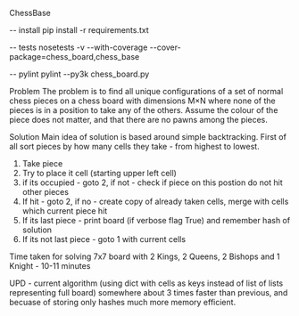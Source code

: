 ChessBase

-- install
pip install -r requirements.txt

-- tests
nosetests -v --with-coverage --cover-package=chess_board,chess_base

-- pylint
pylint --py3k chess_board.py


Problem
The problem is to find all unique configurations of a set of normal chess pieces on a chess board with dimensions M×N where none of the pieces is in a position to take any of the others. Assume the colour of the piece does not matter, and that there are no pawns among the pieces.

Solution
Main idea of solution is based around simple backtracking. First of all sort pieces by how many cells they take - from highest to lowest.

1. Take piece
2. Try to place it cell (starting upper left cell)
3. if its occupied - goto 2, if not - check if piece on this postion do not hit other pieces
4. If hit - goto 2, if no - create copy of already taken cells, merge with cells which current piece hit
5. If its last piece - print board (if verbose flag True) and remember hash of solution
6. If its not last piece - goto 1 with current cells

Time taken for solving 7x7 board with 2 Kings, 2 Queens, 2 Bishops and 1 Knight - 10-11 minutes

UPD - current algorithm (using dict with cells as keys instead of list of lists representing full board) somewhere about 3 times faster than previous, and becuase of storing only hashes much more memory efficient.
